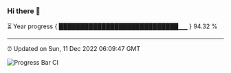 ### Hi there 👋

⏳ Year progress { ████████████████████████████▁▁ } 94.32 %

---

⏰ Updated on Sun, 11 Dec 2022 06:09:47 GMT

![Progress Bar CI](https://github.com/Shyam-Makwana/GitHub-Actions-Demo/workflows/Progress%20Bar%20CI/badge.svg)
